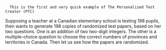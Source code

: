       This is the first and very quick example of The Personalized Test Creator (PTC)


Supposing a teacher at a Canadian elementary school is testing 198 pupils, then wants to generate 198 copies of randomized test papers, based on her two questions. 
One is an addition of two two-digit integers. The other is a multiple-choice question to choose the correct numbers of provinces and territories in Canada. Then let us see how the papers are randomized. 


